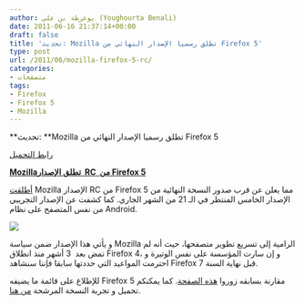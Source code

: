 ```yaml
---
author: يوغرطة بن علي (Youghourta Benali)
date: 2011-06-16 21:37:14+00:00
draft: false
title: 'تحديث: Mozilla تطلق رسميا الإصدار النهائي من Firefox 5'
type: post
url: /2011/06/mozilla-firefox-5-rc/
categories:
- متصفحات
tags:
- Firefox
- Firefox 5
- Mozilla
---
```


**تحديث: **Mozilla تطلق رسميا الإصدار النهائي من Firefox 5




[رابط التحميل](http://www.mozilla.com/firefox/)




[**Mozillaتطلق الإصدار  RC  من Firefox 5**](http://www.it-scoop.com/2011/06/mozilla-firefox-5-rc/ )





[أطلقت](https://developer.mozilla.org/devnews/index.php/2011/06/15/firefox-beta-channel-release-candidate-now-available/) Mozilla الإصدار RC من Firefox 5 مما يعلن عن قرب صدور النسخة النهائية من الإصدار الخامس المنتظر في الـ 21 من الشهر الجاري. كما كشفت عن الإصدار التجريبي من نفس المتصفح على نظام Android.

[![](http://www.it-scoop.com/wp-content/uploads/2011/06/firefox5.jpg)
](http://www.it-scoop.com/2011/06/mozilla-firefox-5-rc/)

و يأتي هذا الإصدار ضمن سياسة Mozilla الرامية إلى تسريع تطوير متصفحها، حيث أنه لم تمض بعد  3 أشهر منذ انطلاق Firefox 4، و إن سارت المؤسسة على نفس الوتيرة و احترمت المواعيد التي حددتها سابقا فإننا سنشاهد Firefox 7 قبل نهاية السنة.

للإطلاع على قائمة ما يضيفه Firefox 5 مقارنة بسابقه زوروا [هذه الصفحة](http://www.mozilla.com/en-US/firefox/5.0beta/releasenotes/). كما يمكنكم تحميل و تجربة النسخة المرشحة [من هنا](http://www.mozilla.com/en-US/firefox/channel/).
